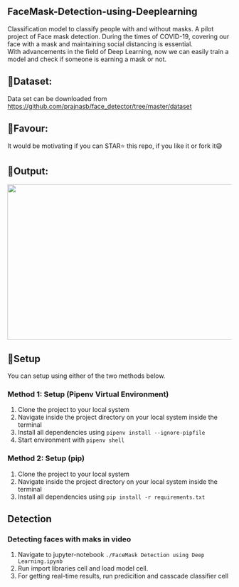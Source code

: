 ## FaceMask-Detection-using-Deeplearning
Classification model to classify people with and without masks.
A pilot project of Face mask detection. During the times of COVID-19, covering our face with a mask and maintaining social distancing is essential.  
With advancements in the field of Deep Learning, now we can easily train a model and check if someone is earning a mask or not.

## 📑Dataset: 
Data set can be downloaded from https://github.com/prajnasb/face_detector/tree/master/dataset

## 💖Favour:
It would be motivating if you can STAR⭐ this repo, if you like it or fork it😅

## 🎉Output:

<a href="https://youtu.be/yketl5zUZEw"><img src="https://github.com/snehitvaddi/FaceMask-Detection-using-Deeplearning/blob/master/outputs/Capture.PNG" width="700" height="350"></a>

## 🔧Setup
You can setup using either of the two methods below.

### Method 1: Setup (Pipenv Virtual Environment)
1. Clone the project to your local system
2. Navigate inside the project directory on your local system inside the terminal
3. Install all dependencies using `pipenv install --ignore-pipfile`
4. Start environment with `pipenv shell`

### Method 2: Setup (pip)
1. Clone the project to your local system
2. Navigate inside the project directory on your local system inside the terminal
3. Install all dependencies using `pip install -r requirements.txt`

## Detection

### Detecting faces with maks in video
1. Navigate to jupyter-notebook `./FaceMask Detection using Deep Learning.ipynb` 
2. Run import libraries cell and load model cell.
3. For getting real-time results, run predicition and casscade classifier cell

